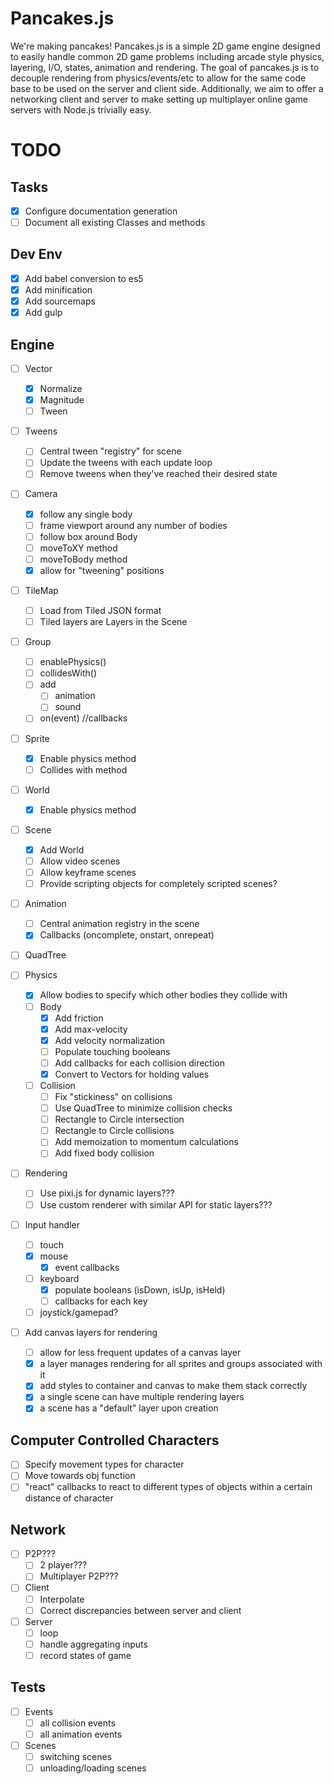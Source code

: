 # Pancakes.js
We're making pancakes! Pancakes.js is a simple 2D game engine designed to easily handle common 2D game problems including
arcade style physics, layering, I/O, states, animation and rendering. The goal of pancakes.js is to decouple rendering from physics/events/etc to allow for the same code base to be used on the server and client side. Additionally, we aim to offer a networking client and server to make setting up multiplayer online game servers with Node.js trivially easy.


# TODO
## Tasks
- [x] Configure documentation generation
- [ ] Document all existing Classes and methods

## Dev Env
- [x] Add babel conversion to es5
- [x] Add minification
- [x] Add sourcemaps
- [x] Add gulp

## Engine
- [ ] Vector
    - [x] Normalize
    - [x] Magnitude
    - [ ] Tween
- [ ] Tweens
    - [ ] Central tween "registry" for scene
    - [ ] Update the tweens with each update loop
    - [ ] Remove tweens when they've reached their desired state
- [ ] Camera
    - [x] follow any single body
    - [ ] frame viewport around any number of bodies
    - [ ] follow box around Body
    - [ ] moveToXY method
    - [ ] moveToBody method
    - [x] allow for "tweening" positions
- [ ] TileMap
    - [ ] Load from Tiled JSON format
    - [ ] Tiled layers are Layers in the Scene
- [ ] Group
    - [ ] enablePhysics()
    - [ ] collidesWith()
    - [ ] add
        - [ ] animation
        - [ ] sound
    - [ ] on(event) //callbacks
- [ ] Sprite
    - [x] Enable physics method
    - [ ] Collides with method
- [ ] World
    - [x] Enable physics method
- [ ] Scene
    - [x] Add World
    - [ ] Allow video scenes
    - [ ] Allow keyframe scenes
    - [ ] Provide scripting objects for completely scripted scenes?
- [ ] Animation
    - [ ] Central animation registry in the scene
    - [x] Callbacks (oncomplete, onstart, onrepeat)
- [ ] QuadTree

- [ ] Physics
    - [x] Allow bodies to specify which other bodies they collide with
    - [ ] Body
        - [x] Add friction
        - [x] Add max-velocity
        - [x] Add velocity normalization
        - [ ] Populate touching booleans
        - [ ] Add callbacks for each collision direction
        - [x] Convert to Vectors for holding values
    - [ ] Collision
        - [ ] Fix "stickiness" on collisions
        - [ ] Use QuadTree to minimize collision checks
        - [ ] Rectangle to Circle intersection
        - [ ] Rectangle to Circle collisions
        - [ ] Add memoization to momentum calculations
        - [ ] Add fixed body collision
- [ ] Rendering
    - [ ] Use pixi.js for dynamic layers???
    - [ ] Use custom renderer with similar API for static layers???
- [ ] Input handler
    - [ ] touch
    - [x] mouse
        - [x] event callbacks
    - [ ] keyboard
        - [x] populate booleans (isDown, isUp, isHeld)
        - [ ] callbacks for each key
    - [ ] joystick/gamepad?
- [ ] Add canvas layers for rendering
    - [ ] allow for less frequent updates of a canvas layer
    - [x] a layer manages rendering for all sprites and groups associated with it
    - [x] add styles to container and canvas to make them stack correctly
    - [x] a single scene can have multiple rendering layers
    - [x] a scene has a "default" layer upon creation

## Computer Controlled Characters
- [ ] Specify movement types for character
- [ ] Move towards obj function
- [ ] "react" callbacks to react to different types of objects within a certain distance of character

## Network
- [ ] P2P???
    - [ ] 2 player???
    - [ ] Multiplayer P2P???
- [ ] Client
    - [ ] Interpolate
    - [ ] Correct discrepancies between server and client
- [ ] Server
    - [ ] loop
    - [ ] handle aggregating inputs
    - [ ] record states of game

## Tests
- [ ] Events
    - [ ] all collision events
    - [ ] all animation events

- [ ] Scenes
    - [ ] switching scenes
    - [ ] unloading/loading scenes